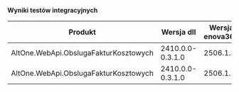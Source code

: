 **Wyniki testów integracyjnych**

| Produkt                               | Wersja dll       | Wersja enova365 | Data testu       | Status |
|---------------------------------------|------------------|-----------------|------------------|--------|
| AltOne.WebApi.ObslugaFakturKosztowych | 2410.0.0-0.3.1.0 | 2506.1.3        | 18.08.2025 21:16 | ✅     |
| AltOne.WebApi.ObslugaFakturKosztowych | 2410.0.0-0.3.1.0 | 2506.1.2        | 04.08.2025 23:09 | ✅     |
